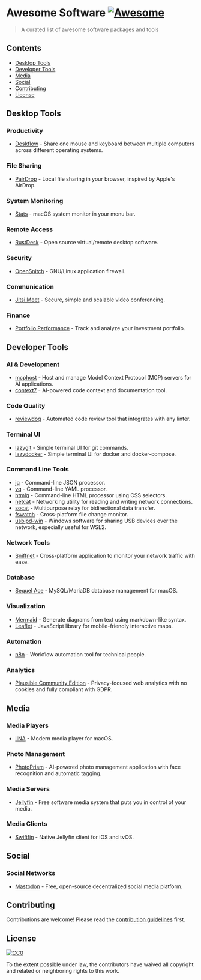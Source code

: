 # Awesome Software [![Awesome](https://awesome.re/badge.svg)](https://awesome.re)

> A curated list of awesome software packages and tools

## Contents

- [Desktop Tools](#desktop-tools)
- [Developer Tools](#developer-tools)
- [Media](#media)
- [Social](#social)
- [Contributing](#contributing)
- [License](#license)

## Desktop Tools

### Productivity

- [Deskflow](https://github.com/deskflow/deskflow) - Share one mouse and keyboard between multiple computers across different operating systems.

### File Sharing

- [PairDrop](https://github.com/schlagmichdoch/PairDrop) - Local file sharing in your browser, inspired by Apple's AirDrop.

### System Monitoring

- [Stats](https://github.com/exelban/stats) - macOS system monitor in your menu bar.

### Remote Access

- [RustDesk](https://github.com/rustdesk/rustdesk) - Open source virtual/remote desktop software.

### Security

- [OpenSnitch](https://github.com/evilsocket/opensnitch) - GNU/Linux application firewall.

### Communication

- [Jitsi Meet](https://github.com/jitsi/jitsi-meet) - Secure, simple and scalable video conferencing.

### Finance

- [Portfolio Performance](https://github.com/portfolio-performance/portfolio) - Track and analyze your investment portfolio.

## Developer Tools

### AI & Development

- [mcphost](https://github.com/QuantGeekDev/mcphost) - Host and manage Model Context Protocol (MCP) servers for AI applications.
- [context7](https://github.com/context7/context7) - AI-powered code context and documentation tool.

### Code Quality

- [reviewdog](https://github.com/reviewdog/reviewdog) - Automated code review tool that integrates with any linter.

### Terminal UI

- [lazygit](https://github.com/jesseduffield/lazygit) - Simple terminal UI for git commands.
- [lazydocker](https://github.com/jesseduffield/lazydocker) - Simple terminal UI for docker and docker-compose.

### Command Line Tools

- [jq](https://github.com/jqlang/jq) - Command-line JSON processor.
- [yq](https://github.com/mikefarah/yq) - Command-line YAML processor.
- [htmlq](https://github.com/mgdm/htmlq) - Command-line HTML processor using CSS selectors.
- [netcat](https://nc110.sourceforge.io/) - Networking utility for reading and writing network connections.
- [socat](http://www.dest-unreach.org/socat/) - Multipurpose relay for bidirectional data transfer.
- [fswatch](https://github.com/emcrisostomo/fswatch) - Cross-platform file change monitor.
- [usbipd-win](https://github.com/dorssel/usbipd-win) - Windows software for sharing USB devices over the network, especially useful for WSL2.

### Network Tools

- [Sniffnet](https://github.com/GyulyVGC/sniffnet) - Cross-platform application to monitor your network traffic with ease.

### Database

- [Sequel Ace](https://github.com/Sequel-Ace/Sequel-Ace) - MySQL/MariaDB database management for macOS.

### Visualization

- [Mermaid](https://github.com/mermaid-js/mermaid) - Generate diagrams from text using markdown-like syntax.
- [Leaflet](https://github.com/Leaflet/Leaflet) - JavaScript library for mobile-friendly interactive maps.

### Automation

- [n8n](https://github.com/n8n-io/n8n) - Workflow automation tool for technical people.

### Analytics

- [Plausible Community Edition](https://github.com/plausible/analytics) - Privacy-focused web analytics with no cookies and fully compliant with GDPR.

## Media

### Media Players

- [IINA](https://github.com/iina/iina) - Modern media player for macOS.

### Photo Management

- [PhotoPrism](https://github.com/photoprism/photoprism) - AI-powered photo management application with face recognition and automatic tagging.

### Media Servers

- [Jellyfin](https://github.com/jellyfin/jellyfin) - Free software media system that puts you in control of your media.

### Media Clients

- [Swiftfin](https://github.com/jellyfin/Swiftfin) - Native Jellyfin client for iOS and tvOS.

## Social

### Social Networks

- [Mastodon](https://github.com/mastodon/mastodon) - Free, open-source decentralized social media platform.

## Contributing

Contributions are welcome! Please read the [contribution guidelines](CONTRIBUTING.md) first.

## License

[![CC0](https://mirrors.creativecommons.org/presskit/buttons/88x31/svg/cc-zero.svg)](https://creativecommons.org/publicdomain/zero/1.0)

To the extent possible under law, the contributors have waived all copyright and related or neighboring rights to this work.
